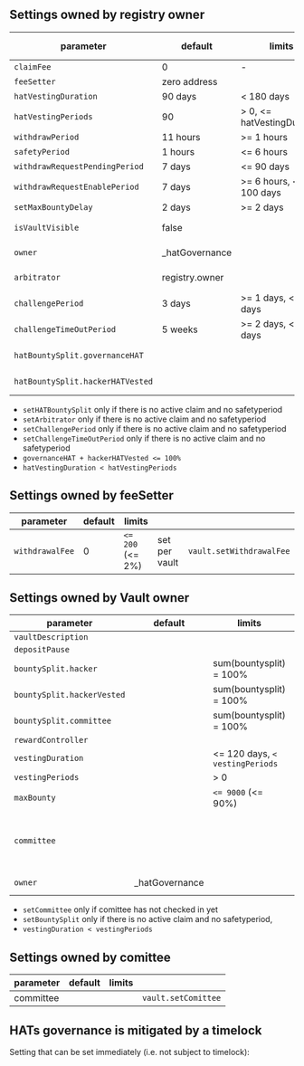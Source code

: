 
## Settings owned by registry owner
| parameter  | default | limits  | applies to | | 
|-|-|-|-|-|
|`claimFee`|0 | - |global|`setClaimFee`|
|`feeSetter`|zero address | |global|`setFeeSetter`
|`hatVestingDuration`|90 days | < 180 days | global |  `setHatVestingParams`
|`hatVestingPeriods`| 90 | > 0, <= hatVestingDuration |global|  `setHatVestingParams`
|`withdrawPeriod`|11 hours | >= 1 hours |global|`setWithdrawSafetyPeriod`
|`safetyPeriod`|1 hours | <= 6 hours | global ||`setWithdrawSafetyPeriod`
|`withdrawRequestPendingPeriod`| 7 days | <= 90 days|global|`setWithdrawRequestParams`
|`withdrawRequestEnablePeriod`|7 days |>= 6 hours, <= 100 days|global||`setWithdrawRequestParams`
|`setMaxBountyDelay`| 2 days |>= 2 days|global|`setMaxBountyDelay`
|`isVaultVisible`| false ||per vault|`setVaultVisibility`
|`owner`| _hatGovernance | || `transferOwnership`, `renounceOwnership` 
|`arbitrator`|registry.owner| | set per vault | `vault.setArbitrator`
|`challengePeriod`|3 days | >= 1 days, <= 5 days | set per vault | `vault.setChallengePeriod`
|`challengeTimeOutPeriod`| 5 weeks | >= 2 days, <= 85 days| set per vault | `vault.setChallengeTimeOutPeriod`
|`hatBountySplit.governanceHAT` || |set per vault|`vault.setHATBountySplit`
|`hatBountySplit.hackerHATVested` || |set per vault|`vault.setHATBountySplit`


-  `setHATBountySplit` only if there is no active claim and no safetyperiod
-  `setArbitrator` only if there is no active claim and no safetyperiod
-  `setChallengePeriod` only if there is no active claim and no safetyperiod 
-  `setChallengeTimeOutPeriod` only if there is no active claim and no safetyperiod 
- `governanceHAT + hackerHATVested <= 100%`
- `hatVestingDuration < hatVestingPeriods`

## Settings owned by feeSetter

| parameter  | default | limits  | | | 
|-|-|-|-|-|
|`withdrawalFee`| 0| `<= 200` (<= 2%) |set per vault |`vault.setWithdrawalFee`

## Settings owned by Vault owner

| parameter  | default | limits  | | |
|-|-|-|-|-|
|`vaultDescription`| | | `setVaultDescription`
|`depositPause`| | |  `setDepositPause`
|`bountySplit.hacker`| | sum(bountysplit) = 100%|`setBountySplit` 
|`bountySplit.hackerVested`| |sum(bountysplit) = 100% |`setBountySplit` 
|`bountySplit.committee`| | sum(bountysplit) = 100%| `setBountySplit`
|`rewardController`| | | `setRewardController`
|`vestingDuration`| |<= 120 days, `< vestingPeriods`|  `setVestingParams`
|`vestingPeriods`|| > 0|`setVestingParams` 
|`maxBounty`| | `<= 9000` (<= 90%)|`setPendingMaxBounty`, `setMaxBounty` 
|`committee`| | | `setComittee` | if committee has not checked in yet
|`owner`| _hatGovernance | |  `transferOwnership`, `renounceOwnership`  


-  `setCommittee` only if comittee has not checked in yet 
-  `setBountySplit` only if there is no active claim and no safetyperiod, 
- `vestingDuration < vestingPeriods`


## Settings owned by comittee
| parameter  | default | limits  | | 
|-|-|-|-|
|committee  | | | `vault.setComittee`


## HATs governance is mitigated by a timelock

Setting that can be set immediately (i.e. not subject to timelock):

